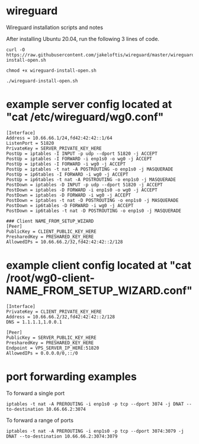 # wireguard <br /> 
Wireguard installation scripts and notes <br /> 

After installing Ubuntu 20.04, run the following 3 lines of code.
```
curl -O https://raw.githubusercontent.com/jakeloftis/wireguard/master/wireguard-install-open.sh
```
```
chmod +x wireguard-install-open.sh
```
```
./wireguard-install-open.sh
```
# example server config located at "cat /etc/wireguard/wg0.conf"
```
[Interface]
Address = 10.66.66.1/24,fd42:42:42::1/64
ListenPort = 51820
PrivateKey = SERVER_PRIVATE_KEY_HERE
PostUp = iptables -I INPUT -p udp --dport 51820 -j ACCEPT
PostUp = iptables -I FORWARD -i enp1s0 -o wg0 -j ACCEPT
PostUp = iptables -I FORWARD -i wg0 -j ACCEPT
PostUp = iptables -t nat -A POSTROUTING -o enp1s0 -j MASQUERADE
PostUp = ip6tables -I FORWARD -i wg0 -j ACCEPT
PostUp = ip6tables -t nat -A POSTROUTING -o enp1s0 -j MASQUERADE
PostDown = iptables -D INPUT -p udp --dport 51820 -j ACCEPT
PostDown = iptables -D FORWARD -i enp1s0 -o wg0 -j ACCEPT
PostDown = iptables -D FORWARD -i wg0 -j ACCEPT
PostDown = iptables -t nat -D POSTROUTING -o enp1s0 -j MASQUERADE
PostDown = ip6tables -D FORWARD -i wg0 -j ACCEPT
PostDown = ip6tables -t nat -D POSTROUTING -o enp1s0 -j MASQUERADE

### Client NAME_FROM_SETUP_WIZARD
[Peer]
PublicKey = CLIENT_PUBLIC_KEY_HERE
PresharedKey = PRESHARED_KEY_HERE
AllowedIPs = 10.66.66.2/32,fd42:42:42::2/128
```
# example client config located at "cat /root/wg0-client-NAME_FROM_SETUP_WIZARD.conf"
```
[Interface]
PrivateKey = CLIENT_PRIVATE_KEY_HERE
Address = 10.66.66.2/32,fd42:42:42::2/128
DNS = 1.1.1.1,1.0.0.1

[Peer]
PublicKey = SERVER_PUBLIC_KEY_HERE
PresharedKey = PRESHARED_KEY_HERE
Endpoint = VPS_SERVER_IP_HERE:51820
AllowedIPs = 0.0.0.0/0,::/0
```
# port forwarding examples <br />
To forward a single port
```
iptables -t nat -A PREROUTING -i enp1s0 -p tcp --dport 3074 -j DNAT --to-destination 10.66.66.2:3074
```
To forward a range of ports
```
iptables -t nat -A PREROUTING -i enp1s0 -p tcp --dport 3074:3079 -j DNAT --to-destination 10.66.66.2:3074:3079
```
